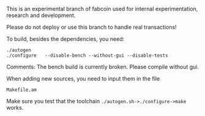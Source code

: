 This is an experimental branch of fabcoin used for internal experimentation, research and development. 

Please do not deploy or use this branch to handle real transactions! 


To build, besides the dependencies, you need:
```
./autogen
./configure   --disable-bench --without-gui --disable-tests
```

Comments: The bench build is currently broken. Please compile without gui.


When adding new sources, you need to input them in the file 

```Makefile.am```

Make sure you test that the toolchain ```./autogen.sh->./configure->make``` works. 


